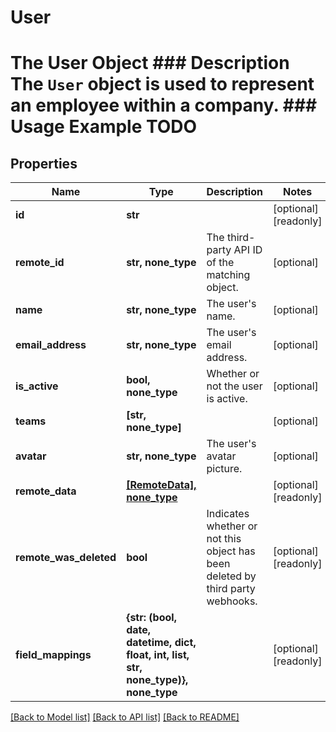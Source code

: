 # User

# The User Object ### Description The `User` object is used to represent an employee within a company.  ### Usage Example TODO

## Properties
Name | Type | Description | Notes
------------ | ------------- | ------------- | -------------
**id** | **str** |  | [optional] [readonly] 
**remote_id** | **str, none_type** | The third-party API ID of the matching object. | [optional] 
**name** | **str, none_type** | The user&#39;s name. | [optional] 
**email_address** | **str, none_type** | The user&#39;s email address. | [optional] 
**is_active** | **bool, none_type** | Whether or not the user is active. | [optional] 
**teams** | **[str, none_type]** |  | [optional] 
**avatar** | **str, none_type** | The user&#39;s avatar picture. | [optional] 
**remote_data** | [**[RemoteData], none_type**](RemoteData.md) |  | [optional] [readonly] 
**remote_was_deleted** | **bool** | Indicates whether or not this object has been deleted by third party webhooks. | [optional] [readonly] 
**field_mappings** | **{str: (bool, date, datetime, dict, float, int, list, str, none_type)}, none_type** |  | [optional] [readonly] 

[[Back to Model list]](../README.md#documentation-for-models) [[Back to API list]](../README.md#documentation-for-api-endpoints) [[Back to README]](../README.md)


